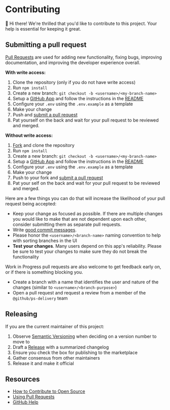 # Contributing

:wave: Hi there!
We're thrilled that you'd like to contribute to this project. Your help is essential for keeping it great.

## Submitting a pull request

[Pull Requests][pulls] are used for adding new functionality, fixing bugs, improving documentation, and improving the developer experience overall.

**With write access:**

1. Clone the repository (only if you do not have write access)
1. Run `npm install`
1. Create a new branch: `git checkout -b <username>/<my-branch-name>`
1. Setup a [GitHub App][GitHub App] and follow the instructions in the [README][README]
1. Configure your `.env` using the `.env.example` as a template
1. Make your change
1. Push and [submit a pull request][pr]
1. Pat yourself on the back and wait for your pull request to be reviewed and merged.

**Without write access:**

1. [Fork][fork] and clone the repository
1. Run `npm install`
1. Create a new branch: `git checkout -b <username>/<my-branch-name>`
1. Setup a [GitHub App][GitHub App] and follow the instructions in the [README][README]
1. Configure your `.env` using the `.env.example` as a template
1. Make your change
1. Push to your fork and [submit a pull request][pr]
1. Pat your self on the back and wait for your pull request to be reviewed and merged.

Here are a few things you can do that will increase the likelihood of your pull request being accepted:

- Keep your change as focused as possible. If there are multiple changes you would like to make that are not dependent upon each other, consider submitting them as separate pull requests.
- Write [good commit messages](http://tbaggery.com/2008/04/19/a-note-about-git-commit-messages.html).
- Please honor the `<username>/<branch-name>` naming convention to help with sorting branches in the UI
- **Test your changes**. Many users depend on this app's reliability. Please be sure to test your changes to make sure they do not break the functionality

Work in Progress pull requests are also welcome to get feedback early on, or if there is something blocking you.

- Create a branch with a name that identifies the user and nature of the changes (similar to `<username>/<branch-purpose>`)
- Open a pull request and request a review from a member of the `@github/ps-delivery` team

## Releasing

If you are the current maintainer of this project:

1. Observe [Semantic Versioning](https://semver.org/) when deciding on a version number to move to
1. Draft a [Release](https://github.com/github/rally/releases/new) with a summarized changelog
1. Ensure you check the box for publishing to the marketplace
1. Gather consensus from other maintainers
1. Release it and make it official

## Resources

- [How to Contribute to Open Source](https://opensource.guide/how-to-contribute/)
- [Using Pull Requests](https://help.github.com/articles/about-pull-requests/)
- [GitHub Help](https://help.github.com)

[pulls]: https://github.com/github/rally/pulls
[pr]: https://github.com/github/rally/compare
[fork]: https://github.com/github/rally/fork
[README]: https://github.com/github/rally#creating-the-github-app-on-your-github-instance
[GitHub App]: https://github.com/settings/apps/new
